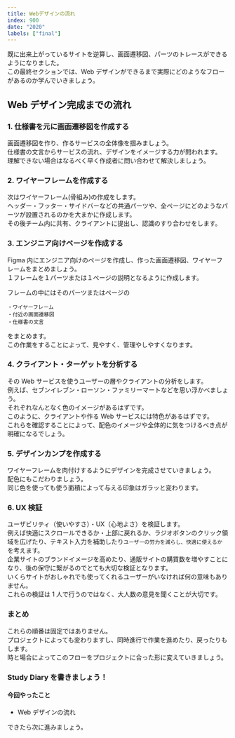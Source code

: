 ```yaml
---
title: Webデザインの流れ
index: 900
date: "2020"
labels: ["final"]
---
```


既に出来上がっているサイトを逆算し、画面遷移図、パーツのトレースができるようになりました。  
この最終セクションでは、Web デザインができるまで実際にどのようなフローがあるのか学んでいきましょう。

## Web デザイン完成までの流れ

### 1. 仕様書を元に画面遷移図を作成する

画面遷移図を作り、作るサービスの全体像を掴みましょう。  
仕様書の文言からサービスの流れ、デザインをイメージする力が問われます。  
理解できない場合はなるべく早く作成者に問い合わせて解決しましょう。

### 2. ワイヤーフレームを作成する

次はワイヤーフレーム(骨組み)の作成をします。  
ヘッダー・フッター・サイドバーなどの共通パーツや、全ページにどのようなパーツが設置されるのかを大まかに作成します。  
その後チーム内に共有、クライアントに提出し、認識のすり合わせをします。

### 3. エンジニア向けページを作成する

Figma 内にエンジニア向けのページを作成し、作った画面遷移図、ワイヤーフレームをまとめましょう。  
１フレームを１パーツまたは１ページの説明となるように作成します。

フレームの中にはそのパーツまたはページの

```
・ワイヤーフレーム
・付近の画面遷移図
・仕様書の文言
```

をまとめます。  
この作業をすることによって、見やすく、管理やしやすくなります。

### 4. クライアント・ターゲットを分析する

その Web サービスを使うユーザーの層やクライアントの分析をします。  
例えば、セブンイレブン・ローソン・ファミリーマートなどを思い浮かべましょう。  
それぞれなんとなく色のイメージがあるはずです。  
このように、クライアントや作る Web サービスには特色があるはずです。  
これらを確認することによって、配色のイメージや全体的に気をつけるべき点が明確になるでしょう。

### 5. デザインカンプを作成する

ワイヤーフレームを肉付けするようにデザインを完成させていきましょう。  
配色にもこだわりましょう。  
同じ色を使っても使う面積によって与える印象はガラッと変わります。

### 6. UX 検証

ユーザビリティ（使いやすさ）・UX（心地よさ）を検証します。  
例えば快適にスクロールできるか・上部に戻れるか、ラジオボタンのクリック領域を広げたり、テキスト入力を補助したり`ユーザーの労力を減らし、快適に使えるか`を考えます。  
企業サイトのブランドイメージを高めたり、通販サイトの購買数を増やすことになり、後の保守に繋がるのでとても大切な検証となります。  
いくらサイトがおしゃれでも使ってくれるユーザーがいなければ何の意味もありません。  
これらの検証は 1 人で行うのではなく、大人数の意見を聞くことが大切です。

### まとめ

これらの順番は固定ではありません。  
プロジェクトによっても変わりますし、同時進行で作業を進めたり、戻ったりもします。  
時と場合によってこのフローをプロジェクトに合った形に変えていきましょう。

### Study Diary を書きましょう！

#### 今回やったこと

- Web デザインの流れ

できたら次に進みましょう。
